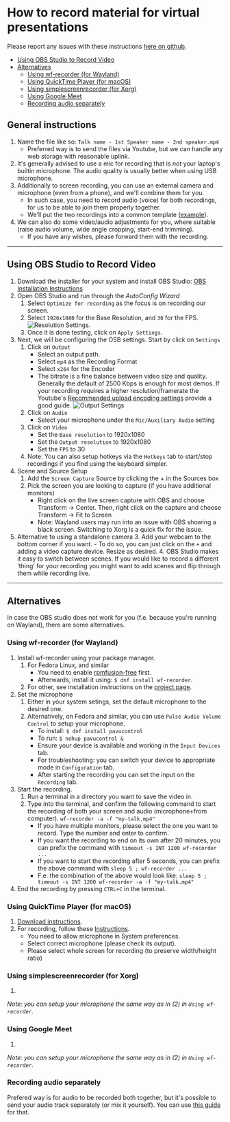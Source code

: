 # How to record material for virtual presentations

Please report any issues with these instructions [here on github](https://github.com/devconfcz/virtual-presentations/issues).


  - [Using OBS Studio to Record Video](#using-obs-studio-to-record-video)
  - [Alternatives](#alternatives)
    - [Using wf-recorder (for Wayland)](#using-wf-recorder-for-wayland)
    - [Using QuickTime Player (for macOS)](#using-quicktime-player-for-macos)
    - [Using simplescreenrecorder (for Xorg)](#using-simplescreenrecorder-for-xorg)
    - [Using Google Meet](#using-google-meet)
    - [Recording audio separately](#recording-audio-separately)

## General instructions

1. Name the file like so: `Talk name - 1st Speaker name - 2nd speaker.mp4`
    - Preferred way is to send the files via Youtube, but we can handle any web storage with reasonable uplink.
2. It's generally advised to use a mic for recording that is _not_ your laptop's builtin microphone. The audio quality is usually better when using USB microphone.
3. Additionally to screen recording, you can use an external camera and microphone (even from a phone), and we'll combine them for you.
    - In such case, you need to record audio (voice) for both recordings, for us to be able to join them properly together.
    - We'll put the two recordings into a common template ([example](https://www.youtube.com/playlist?list=PLU1vS0speL2Z08BeKSwSqfxPEl3ta5UK3)).
5. We can also do some video/audio adjustments for you, where suitable (raise audio volume, wide angle cropping, start-end trimming).
    - If you have any wishes, please forward them with the recording.

_ _ _ _

## Using OBS Studio to Record Video

1. Download the installer for your system and install OBS Studio: [OBS Installation Instructions](https://obsproject.com/wiki/install-instructions)
2. Open OBS Studio and run through the _AutoConfig Wizard_
    1. Select `Optimize for recording` as the focus is on recording our screen.
    2. Select `1920x1080` for the Base Resolution, and `30` for the FPS.
    ![Resolution Settings](./media/resolution_settings.png).
    3. Once it is done testing, click on `Apply Settings`.
3. Next, we will be configuring the OSB settings. Start by click on `Settings`
    1. Click on `Output`
        - Select an output path.
        - Select `mp4` as the Recording Format
        - Select `x264` for the Encoder
        - The bitrate is a fine balance between video size and quality. Generally the default of 2500 Kbps is enough for most demos. If your recording requires a higher resolution/framerate the  Youtube's [Recommended upload encoding settings](https://support.google.com/youtube/answer/1722171) provide a good guide.
        ![Output Settings](./media/output_settings.png)
    2. Click on `Audio`
        - Select your microphone under the `Mic/Auxiliary Audio` setting
    3. Click on `Video`
        - Set the `Base resolution` to 1920x1080
        - Set the `Output resolution` to 1920x1080
        - Set the `FPS` to 30
    4. Note: You can also setup hotkeys via the `Hotkeys` tab to start/stop recordings if you find using the keyboard simpler.
4. Scene and Source Setup
    1. Add the `Screen Capture` Source by clicking the + in the Sources box
    2. Pick the screen you are looking to capture (if you have additional monitors)
        - Right click on the live screen capture with OBS and choose Transform -> Center. Then, right click on the capture and choose Transform -> Fit to Screen
        - Note: Wayland users may run into an issue with OBS showing a black screen. Switching to Xorg is a quick fix for the issue.
5. Alternative to using a standalone camera
    3. Add your webcam to the bottom corner if you want.
        - To do so, you can just click on the `+` and adding a video capture device. Resize as desired.
    4. OBS Studio makes it easy to switch between scenes. If you would like to record a different ‘thing’ for your recording you might want to add scenes and flip through them while recording live.

_ _ _ _

## Alternatives

In case the OBS studio does not work for you (f.e. because you're running on Wayland), there are some alternatives.

### Using wf-recorder (for Wayland)

1. Install wf-recorder using your package manager.
    1. For Fedora Linux, and similar
        - You need to enable [rpmfusion-free](https://rpmfusion.org/Configuration) first.
        - Afterwards, install it using: `$ dnf install wf-recorder`.
    2. For other, see installation instructions on the [project page](https://github.com/ammen99/wf-recorder).
2. Set the microphone
    1. Either in your system setings, set the default microphone to the desired one.
    2. Alternatively, on Fedora and similar, you can use `Pulse Audio Volume Control` to setup your microphone.
        - To install: `$ dnf install pavucontrol`
        - To run: `$ nohup pavucontrol &`
        - Ensure your device is available and working in the `Input Devices` tab.
        - For troubleshooting: you can switch your device to appropriate mode in `Configuration` tab.
        - After starting the recording you can set the input on the `Recording` tab.
3. Start the recording.
    1. Run a terminal in a directory you want to save the video in.
    2. Type into the terminal, and confirm the following command to start the recording of both your screen and audio (microphone+from computer).
        ```wf-recorder -a -f "my-talk.mp4"```
        - If you have multiple monitors, please select the one you want to record. Type the number and enter to confirm.
        - If you want the recording to end on its own after 20 minutes, you can prefix the command with `timeout -s INT 1200 wf-recorder ... `
        - If you want to start the recording after 5 seconds, you can prefix the above command with `sleep 5 ; wf-recorder ... `
        - F.e. the combination of the above would look like: ```sleep 5 ; timeout -s INT 1200 wf-recorder -a -f "my-talk.mp4"```
4. End the recording by pressing `CTRL+C` in the terminal.


### Using QuickTime Player (for macOS)

1. [Download instructions](https://support.apple.com/downloads/quicktime).
2. For recording, follow these [Instructions](https://support.apple.com/en-us/HT208721#quicktime).
    - You need to allow microphone in System preferences.
    - Select correct microphone (please check its output).
    - Please select whole screen for recording (to preserve width/height ratio)


### Using simplescreenrecorder (for Xorg)

1. 

_Note: you can setup your microphone the same way as in (2) in `Using wf-recorder`._

### Using Google Meet

1. 

_Note: you can setup your microphone the same way as in (2) in `Using wf-recorder`._


### Recording audio separately

Prefered way is for audio to be recorded both together, but it's possible to send your audio track separately (or mix it yourself). You can use [this guide](https://github.com/devconfcz/virtual-presentations/blob/master/Recording-us.md#using-audacity-to-record-audio) for that.
